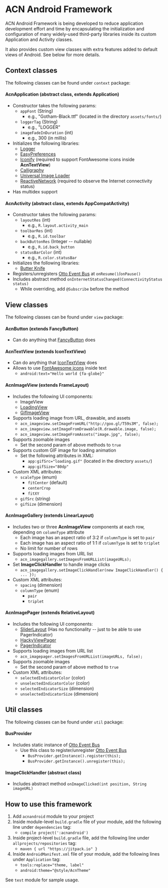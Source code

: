 # ACN Android Framework
ACN Android Framework is being developed to reduce application development effort and time by encapsulating the initialization and configuration of many widely-used third-party libraries inside its custom Application and Activity classes.

It also provides custom view classes with extra features added to default views of Android. See below for more details.



## Context classes
The following classes can be found under `context` package:

#### AcnApplication (abstract class, extends Application)
- Constructor takes the following params:
    - `appFont` (String)
        - e.g., "Gotham-Black.ttf" (located in the directory `assets/fonts/`)
    - `loggerTag` (String)
        - e.g., "LOGGER"
    - `imageFadeInDuration` (int)
        - e.g., 300 (in millis)
- Initializes the following libraries:
    - [Logger](https://github.com/orhanobut/logger)
    - [EasyPreferences](https://github.com/Pixplicity/EasyPreferences)
    - [Iconify](https://github.com/JoanZapata/android-iconify) (required to support FontAwesome icons inside **AcnTextView**)
    - [Calligraphy](https://github.com/chrisjenx/Calligraphy)
    - [Universal Image Loader](https://github.com/nostra13/Android-Universal-Image-Loader)
    - [ReactiveNetwork](https://github.com/pwittchen/ReactiveNetwork) (required to observe the Internet connectivity status) 
- Has multidex support

#### AcnActivity (abstract class, extends AppCompatActivity)
- Constructor takes the following params:
    - `layoutRes` (int) 
        - e.g., `R.layout.activity_main`
    - `toolbarRes` (int)
        - e.g., `R.id.toolbar`
    - `backButtonRes` (Integer -- nullable)
        - e.g., `R.id.back_button`
    - `statusBarColor` (int)
        - e.g., `R.color.statusBar`
- Initializes the following libraries:
    - [Butter Knife](http://jakewharton.github.io/butterknife/)
- Registers/unregisters [Otto Event Bus](http://square.github.io/otto/) at `onResume()`/`onPause()`
- Includes abstract method `onInternetStatusChanged(ConnectivityStatus status)`
    - While overriding, add `@Subscribe` before the method



## View classes
The following classes can be found under `view` package:

#### AcnButton (extends FancyButton)
- Can do anything that [FancyButton](https://github.com/medyo/Fancybuttons) does

#### AcnTextView (extends IconTextView)
- Can do anything that [IconTextView](https://github.com/JoanZapata/android-iconify) does
- Allows to use [FontAwesome icons](http://fortawesome.github.io/Font-Awesome/icons/) inside text
    - `android:text="Hello world {fa-globe}"`

#### AcnImageView (extends FrameLayout)
- Includes the following UI components:
    - ImageView
    - [LoadingView](https://github.com/zzz40500/android-shapeLoadingView)
    - [GifImageView](https://github.com/koral--/android-gif-drawable)
- Supports loading image from URL, drawable, and assets
    - `acn_imageview.setImageFromURL("http://goo.gl/T59s3M", false);`
    - `acn_imageview.setImageFromDrawable(R.drawable.image, false);`
    - `acn_imageview.setImageFromAssets("image.jpg", false);`
- Supports zoomable images
    - Set the second param of above methods to `true`
- Supports custom GIF image for loading animation
    - Set the following attributes in XML:
        - `app:gifSrc="loading.gif"` (located in the directory `assets/`)
        - `app:gifSize="80dp"`
- Custom XML attributes:
    - `scaleType` (enum)
        - `fitCenter` (default)
        - `centerCrop`
        - `fitXY`
    - `gifSrc` (string)
    - `gifSize` (dimension)

#### AcnImageGallery (extends LinearLayout)
- Includes two or three **AcnImageView** components at each row, depending on `columnType` attribute
    - Each image has an aspect ratio of 3:2 if `columnType` is set to `pair`
    - Each image has an aspect ratio of 1:1 if `columnType` is set to `triplet`
    - No limit for number of rows
- Supports loading images from URL list
    - `acn_imagegallery.setImagesFromURLList(imageURLs);`
- Set **ImageClickHandler** to handle image clicks
    - `acn_imagegallery.setImageClickHandler(new ImageClickHandler() { ... });`
- Custom XML attributes:
    - `spacing` (dimension)
    - `columnType` (enum)
        - `pair`
        - `triplet`
        
#### AcnImagePager (extends RelativeLayout)
- Includes the following UI components:
    - [SliderLayout](https://github.com/daimajia/AndroidImageSlider) (Has no functionality -- just to be able to use PagerIndicator)
    - [HackyViewPager](https://github.com/chrisbanes/PhotoView/blob/master/sample/src/main/java/uk/co/senab/photoview/sample/HackyViewPager.java)
    - [PagerIndicator](https://github.com/daimajia/AndroidImageSlider)
- Supports loading images from URL list
    - `acn_imagepager.setImagesFromURLList(imageURLs, false);`
- Supports zoomable images
    - Set the second param of above method to `true`
- Custom XML attributes:
    - `selectedIndicatorColor` (color)
    - `unselectedIndicatorColor` (color)
    - `selectedIndicatorSize` (dimension)
    - `unselectedIndicatorSize` (dimension)



## Util classes
The following classes can be found under `util` package:

#### BusProvider
- Includes static instance of [Otto Event Bus](http://square.github.io/otto/)
    - Use this class to register/unregister [Otto Event Bus](http://square.github.io/otto/)
        - `BusProvider.getInstance().register(this);`
        - `BusProvider.getInstance().unregister(this);`

#### ImageClickHandler (abstract class)
- Includes abstract method `onImageClicked(int position, String imageURL)`



## How to use this framework
1. Add `acnandroid` module to your project
2. Inside module-level `build.gradle` file of your module, add the following line under `dependencies` tag:
    - `compile project(':acnandroid')`
3. Inside project-level `build.gradle` file, add the following line under `allprojects/repositories` tag:
    - `maven { url "https://jitpack.io" }`
4. Inside `AndroidManifest.xml` file of your module, add the following lines under `Application` tag:
    - `tools:replace="theme, label"`
    - `android:theme="@style/AcnTheme"`

See `test` module for sample usage.
